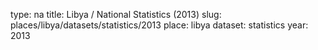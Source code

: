 type: na
title: Libya / National Statistics (2013)
slug: places/libya/datasets/statistics/2013
place: libya
dataset: statistics
year: 2013
